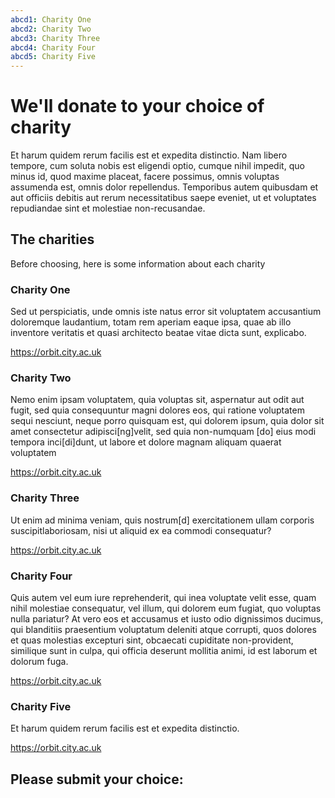 ```yaml
---
abcd1: Charity One
abcd2: Charity Two
abcd3: Charity Three
abcd4: Charity Four
abcd5: Charity Five
---
```


# We'll donate to your choice of charity

Et harum quidem rerum facilis est et expedita distinctio. Nam libero tempore, cum soluta nobis est eligendi optio, cumque nihil impedit, quo minus id, quod maxime placeat, facere possimus, omnis voluptas assumenda est, omnis dolor repellendus. Temporibus autem quibusdam et aut officiis debitis aut rerum necessitatibus saepe eveniet, ut et voluptates repudiandae sint et molestiae non-recusandae.

## The charities
Before choosing, here is some information about each charity

### Charity One
Sed ut perspiciatis, unde omnis iste natus error sit voluptatem accusantium doloremque laudantium, totam rem aperiam eaque ipsa, quae ab illo inventore veritatis et quasi architecto beatae vitae dicta sunt, explicabo.

https://orbit.city.ac.uk

### Charity Two
Nemo enim ipsam voluptatem, quia voluptas sit, aspernatur aut odit aut fugit, sed quia consequuntur magni dolores eos, qui ratione voluptatem sequi nesciunt, neque porro quisquam est, qui dolorem ipsum, quia dolor sit amet consectetur adipisci[ng]velit, sed quia non-numquam [do] eius modi tempora inci[di]dunt, ut labore et dolore magnam aliquam quaerat voluptatem

https://orbit.city.ac.uk

### Charity Three
Ut enim ad minima veniam, quis nostrum[d] exercitationem ullam corporis suscipitlaboriosam, nisi ut aliquid ex ea commodi consequatur?

https://orbit.city.ac.uk

### Charity Four
Quis autem vel eum iure reprehenderit, qui inea voluptate velit esse, quam nihil molestiae consequatur, vel illum, qui dolorem eum fugiat, quo voluptas nulla pariatur? At vero eos et accusamus et iusto odio dignissimos ducimus, qui blanditiis praesentium voluptatum deleniti atque corrupti, quos dolores et quas molestias excepturi sint, obcaecati cupiditate non-provident, similique sunt in culpa, qui officia deserunt mollitia animi, id est laborum et dolorum fuga.

https://orbit.city.ac.uk

### Charity Five
Et harum quidem rerum facilis est et expedita distinctio.

https://orbit.city.ac.uk

## Please submit your choice:
